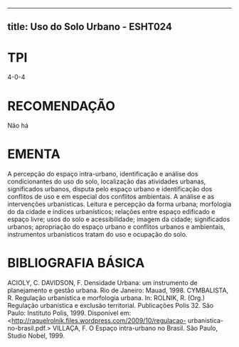 
---
title: Uso do Solo Urbano - ESHT024 
---

# TPI

4-0-4

# RECOMENDAÇÃO

Não há

# EMENTA

A percepção do espaço intra-urbano, identificação e análise dos condicionantes do uso do solo, localização das atividades urbanas, significados urbanos, disputa pelo espaço urbano e identificação dos conflitos de uso e em especial dos conflitos ambientais. A análise e as intervenções urbanísticas. Leitura e percepção da forma urbana; morfologia do da cidade e índices urbanísticos; relações entre espaço edificado e espaço livre; usos do solo e acessibilidade; imagem da cidade; significados urbanos; apropriação do espaço urbano e conflitos urbanos e ambientais, instrumentos urbanísticos tratam do uso e ocupação do solo.

# BIBLIOGRAFIA BÁSICA

ACIOLY, C. DAVIDSON, F. Densidade Urbana: um instrumento de planejamento e gestão urbana. Rio de Janeiro: Mauad, 1998.
CYMBALISTA, R. Regulação urbanística e morfologia urbana. In: ROLNIK, R. (Org.) Regulação urbanística e exclusão territorial. Publicações Polis 32. São Paulo: Instituto Polis, 1999. Disponível em: <http://raquelrolnik.files.wordpress.com/2009/10/regulacao- urbanistica-no-brasil.pdf.>
VILLAÇA, F. O Espaço intra-urbano no Brasil. São Paulo, Studio Nobel, 1999.
        
